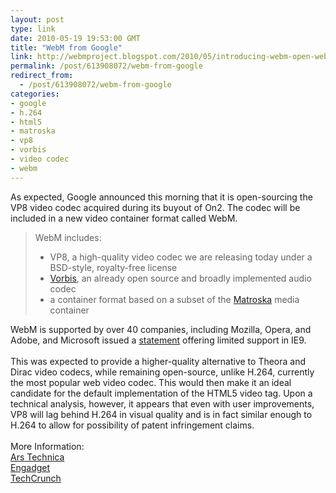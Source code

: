 ```yaml
---
layout: post
type: link
date: 2010-05-19 19:53:00 GMT
title: "WebM from Google"
link: http://webmproject.blogspot.com/2010/05/introducing-webm-open-web-media-project.html
permalink: /post/613908072/webm-from-google
redirect_from: 
  - /post/613908072/webm-from-google
categories:
- google
- h.264
- html5
- matroska
- vp8
- vorbis
- video codec
- webm
---
```

As expected, Google announced this morning that it is open-sourcing the VP8 video codec acquired during its buyout of On2. The codec will be included in a new video container format called WebM. 

<blockquote>WebM includes:<ul>
<li>VP8, a high-quality video codec we are releasing today under a BSD-style, royalty-free license</li>
<li><a href="http://www.vorbis.com/">Vorbis</a>, an already open source and broadly implemented audio codec</li>
<li>a container format based on a subset of the <a href="http://www.matroska.org/">Matroska</a> media container</li></blockquote>

WebM is supported by over 40 companies, including Mozilla, Opera, and Adobe, and Microsoft issued a <a href="http://windowsteamblog.com/windows/b/bloggingwindows/archive/2010/05/19/another-follow-up-on-html5-video-in-ie9.aspx">statement</a> offering limited support in IE9.
<br><br>
This was expected to provide a higher-quality alternative to Theora and Dirac video codecs, while remaining open-source, unlike H.264, currently the most popular web video codec. This would then make it an ideal candidate for the default implementation of the HTML5 video tag. Upon a technical analysis, however, it appears that even with user improvements, VP8 will lag behind H.264 in visual quality and is in fact similar enough to H.264 to allow for possibility of patent infringement claims.
<br><br>
More Information:<br>
<a href="http://arstechnica.com/web/news/2010/05/google-opens-vp8-codec-aims-to-nuke-h264-with-webm.ars">Ars Technica</a><br>
<a href="http://www.engadget.com/2010/05/19/google-launches-open-webm-web-video-format-based-on-vp8/">Engadget</a><br>
<a href="http://techcrunch.com/2010/05/19/webm-google-h-264/">TechCrunch</a>